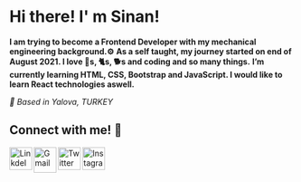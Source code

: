 # Hi there! I' m Sinan! #

**I am trying to become a Frontend Developer with my mechanical engineering background.⚙️**
**As a self taught, my journey started on end of August 2021. I love 🚗s, 🐈s, 🐕s and coding and so many things.**
**I’m currently learning HTML, CSS, Bootstrap and JavaScript. I would like to learn React technologies aswell.**

*📍 Based in Yalova, TURKEY*

## Connect with me! :wave: ##

<a target="_blank" href="https://www.linkedin.com/in/sinansk/"><img align="left" alt="LinkdeIN" height="40px" width="40px" src="https://raw.githubusercontent.com/rahulbanerjee26/githubAboutMeGenerator/main/icons/linked-in-alt.svg" /></a><a target="_blank" href="mailto:sinan.sk@outlook.com.tr"><img align="left" alt="Gmail" height="45px" width="40px" src="https://img.icons8.com/fluency/48/000000/email-open.png" /></a><a target="_blank" href="https://twitter.com/SinanSIK"><img align="left" alt="Twitter" height="40px" width="40px" src="https://raw.githubusercontent.com/rahulbanerjee26/githubAboutMeGenerator/main/icons/twitter.svg" /></a><a target="_blank" href="https://www.instagram.com/sinan__sk/"><img align="left" alt="Instagram" height="40px" width="40px" src="https://raw.githubusercontent.com/rahulbanerjee26/githubAboutMeGenerator/main/icons/instagram.svg" /></a> 
















